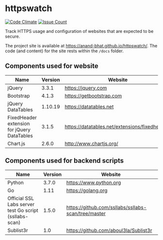 
# httpswatch

[![Code Climate](https://codeclimate.com/github/anand-bhat/httpswatch/badges/gpa.svg)](https://codeclimate.com/github/anand-bhat/httpswatch)
[![Issue Count](https://codeclimate.com/github/anand-bhat/httpswatch/badges/issue_count.svg)](https://codeclimate.com/github/anand-bhat/httpswatch)

Track HTTPS usage and configuration of websites that are expected to be secure.

The project site is available at <https://anand-bhat.github.io/httpswatch/>.
The code (and content) for the site rests within the `/docs` folder.

## Components used for website

| Name | Version | Website |
| ----------- | ---- | ----------- |
| jQuery | 3.3.1 | https://jquery.com |
| Bootstrap | 4.1.3 | https://getbootstrap.com |
| jQuery DataTables | 1.10.19 | https://datatables.net |
| FixedHeader extension for jQuery DataTables | 3.1.5 | https://datatables.net/extensions/fixedheader/ |
| Chart.js | 2.6.0 | http://www.chartjs.org/ |

## Components used for backend scripts

| Name      | Version | Website |
| ----------- | ---- | ----------- |
| Python | 3.7.0| https://www.python.org |
| Go | 1.11 | https://golang.org |
| Official SSL Labs server test Go script (ssllabs-scan) | 1.5.0 | https://github.com/ssllabs/ssllabs-scan/tree/master |
| Sublist3r | 1.0 | https://github.com/aboul3la/Sublist3r |
